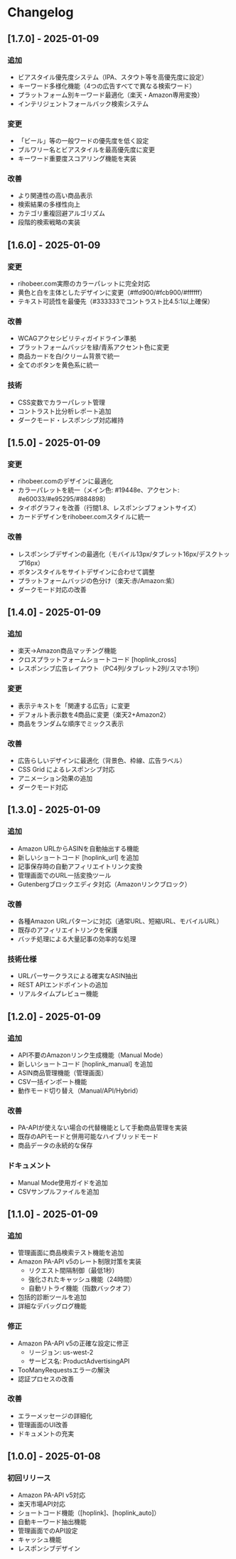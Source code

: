 # Changelog

## [1.7.0] - 2025-01-09

### 追加
- ビアスタイル優先度システム（IPA、スタウト等を高優先度に設定）
- キーワード多様化機能（4つの広告すべてで異なる検索ワード）
- プラットフォーム別キーワード最適化（楽天・Amazon専用変換）
- インテリジェントフォールバック検索システム

### 変更
- 「ビール」等の一般ワードの優先度を低く設定
- ブルワリー名とビアスタイルを最高優先度に変更
- キーワード重要度スコアリング機能を実装

### 改善
- より関連性の高い商品表示
- 検索結果の多様性向上
- カテゴリ重複回避アルゴリズム
- 段階的検索戦略の実装

## [1.6.0] - 2025-01-09

### 変更
- rihobeer.com実際のカラーパレットに完全対応
- 黄色と白を主体としたデザインに変更（#ffd900/#fcb900/#ffffff）
- テキスト可読性を最優先（#333333でコントラスト比4.5:1以上確保）

### 改善
- WCAGアクセシビリティガイドライン準拠
- プラットフォームバッジを緑/青系アクセント色に変更
- 商品カードを白/クリーム背景で統一
- 全てのボタンを黄色系に統一

### 技術
- CSS変数でカラーパレット管理
- コントラスト比分析レポート追加
- ダークモード・レスポンシブ対応維持

## [1.5.0] - 2025-01-09

### 変更
- rihobeer.comのデザインに最適化
- カラーパレットを統一（メイン色: #19448e、アクセント: #e60033/#e95295/#884898）
- タイポグラフィを改善（行間1.8、レスポンシブフォントサイズ）
- カードデザインをrihobeer.comスタイルに統一

### 改善
- レスポンシブデザインの最適化（モバイル13px/タブレット16px/デスクトップ16px）
- ボタンスタイルをサイトデザインに合わせて調整
- プラットフォームバッジの色分け（楽天:赤/Amazon:紫）
- ダークモード対応の改善

## [1.4.0] - 2025-01-09

### 追加
- 楽天→Amazon商品マッチング機能
- クロスプラットフォームショートコード [hoplink_cross]
- レスポンシブ広告レイアウト（PC4列/タブレット2列/スマホ1列）

### 変更
- 表示テキストを「関連する広告」に変更
- デフォルト表示数を4商品に変更（楽天2+Amazon2）
- 商品をランダムな順序でミックス表示

### 改善
- 広告らしいデザインに最適化（背景色、枠線、広告ラベル）
- CSS Grid によるレスポンシブ対応
- アニメーション効果の追加
- ダークモード対応

## [1.3.0] - 2025-01-09

### 追加
- Amazon URLからASINを自動抽出する機能
- 新しいショートコード [hoplink_url] を追加
- 記事保存時の自動アフィリエイトリンク変換
- 管理画面でのURL一括変換ツール
- Gutenbergブロックエディタ対応（Amazonリンクブロック）

### 改善
- 各種Amazon URLパターンに対応（通常URL、短縮URL、モバイルURL）
- 既存のアフィリエイトリンクを保護
- バッチ処理による大量記事の効率的な処理

### 技術仕様
- URLパーサークラスによる確実なASIN抽出
- REST APIエンドポイントの追加
- リアルタイムプレビュー機能

## [1.2.0] - 2025-01-09

### 追加
- API不要のAmazonリンク生成機能（Manual Mode）
- 新しいショートコード [hoplink_manual] を追加
- ASIN商品管理機能（管理画面）
- CSV一括インポート機能
- 動作モード切り替え（Manual/API/Hybrid）

### 改善
- PA-APIが使えない場合の代替機能として手動商品管理を実装
- 既存のAPIモードと併用可能なハイブリッドモード
- 商品データの永続的な保存

### ドキュメント
- Manual Mode使用ガイドを追加
- CSVサンプルファイルを追加

## [1.1.0] - 2025-01-09

### 追加
- 管理画面に商品検索テスト機能を追加
- Amazon PA-API v5のレート制限対策を実装
  - リクエスト間隔制御（最低1秒）
  - 強化されたキャッシュ機能（24時間）
  - 自動リトライ機能（指数バックオフ）
- 包括的診断ツールを追加
- 詳細なデバッグログ機能

### 修正
- Amazon PA-API v5の正確な設定に修正
  - リージョン: us-west-2
  - サービス名: ProductAdvertisingAPI
- TooManyRequestsエラーの解決
- 認証プロセスの改善

### 改善
- エラーメッセージの詳細化
- 管理画面のUI改善
- ドキュメントの充実

## [1.0.0] - 2025-01-08

### 初回リリース
- Amazon PA-API v5対応
- 楽天市場API対応
- ショートコード機能（[hoplink]、[hoplink_auto]）
- 自動キーワード抽出機能
- 管理画面でのAPI設定
- キャッシュ機能
- レスポンシブデザイン